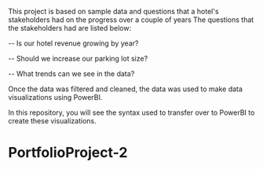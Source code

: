 This project is based on sample data and questions that a hotel's stakeholders had on the progress over a couple of years
The questions that the stakeholders had are listed below:

-- Is our hotel revenue growing by year?

-- Should we increase our parking lot size?

-- What trends can we see in the data? 

Once the data was filtered and cleaned, the data was used to make data visualizations using PowerBI. 

In this repository, you will see the syntax used to transfer over to PowerBI to create these visualizations. 
# PortfolioProject-2
